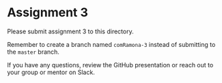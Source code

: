 # Assignment 3

Please submit assignment 3 to this directory.

Remember to create a branch named `comRamona-3` 
instead of submitting to the `master` branch.

If you have any questions, review the GitHub presentation or reach
out to your group or mentor on Slack.
